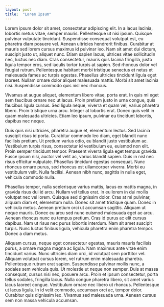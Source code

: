 ```yaml
---
layout: post
title:  "Lorem Ipsum"
---
```




Lorem ipsum dolor sit amet, consectetur adipiscing elit. In a lacus lacinia, lobortis metus vitae, semper mauris. Pellentesque ut nisi ipsum. Quisque pulvinar vulputate tincidunt. Suspendisse consequat volutpat est, eu pharetra diam posuere vel. Aenean ultricies hendrerit finibus. Curabitur at mauris sed lorem cursus maximus id pulvinar leo. Nam sit amet dui dictum, suscipit justo ut, aliquet nunc. Etiam sapien lacus, ultrices vitae sollicitudin nec, luctus nec diam. Cras consectetur, mauris quis lacinia fringilla, justo ligula tempor eros, sed iaculis tortor turpis at sapien. Sed rhoncus dolor vel feugiat rutrum. Pellentesque habitant morbi tristique senectus et netus et malesuada fames ac turpis egestas. Phasellus ultricies tincidunt ligula eget laoreet. Nullam ornare dolor aliquet malesuada mattis. Morbi sit amet lacinia nisi. Suspendisse commodo quis nisl nec rhoncus.

Vivamus at augue aliquet, elementum libero vitae, porta erat. In quis mi eget sem faucibus ornare nec ut lacus. Proin pretium justo in urna congue, quis faucibus ligula cursus. Sed ligula neque, viverra et quam vel, varius pharetra libero. Proin tristique urna arcu. Integer at lobortis erat. Donec quis velit in quam malesuada ultricies. Etiam leo ipsum, pulvinar eu tincidunt lobortis, dapibus nec neque.

Duis quis nisi ultricies, pharetra augue et, elementum lectus. Sed lacinia suscipit risus id porta. Curabitur commodo leo diam, eget blandit nunc facilisis pretium. Ut pretium varius odio, eu blandit justo vestibulum ac. Vestibulum turpis risus, consectetur id vestibulum eu, euismod non elit. Proin semper tincidunt tempor. Praesent viverra ligula eget tempus gravida. Fusce ipsum nisi, auctor vel velit ac, varius blandit sapien. Duis in nisl nec risus efficitur vulputate. Phasellus tincidunt egestas consequat. Nunc rhoncus ornare purus, sed rhoncus est ullamcorper viverra. Morbi eu vestibulum velit. Nulla facilisi. Aenean nibh nunc, sagittis in nulla eget, vehicula commodo nulla.

Phasellus tempor, nulla scelerisque varius mattis, lacus ex mattis magna, in gravida risus dui id arcu. Nullam vel tellus erat. In eu lorem in dui mollis volutpat nec vel lorem. Quisque sed dignissim dolor. Cras at mi pulvinar, aliquam diam et, elementum nulla. Donec sit amet tristique quam. Donec in vehicula metus. Aenean pretium orci ut accumsan sagittis. Aliquam ut neque mauris. Donec eu arcu sed nunc euismod malesuada eget ac arcu. Aenean rhoncus nunc eu tempus pretium. Cras id purus ac elit cursus dapibus. Nam ut risus nec purus lobortis interdum. Nam sit amet suscipit turpis. Nunc luctus finibus ligula, vehicula pharetra enim pharetra tempor. Donec a diam metus.

Aliquam cursus, neque eget consectetur egestas, mauris mauris facilisis purus, a ornare magna magna ac ligula. Nam maximus ante vitae enim tincidunt varius. Nunc ultricies diam orci, id volutpat sem porttitor vel. Aliquam volutpat cursus lorem, vel rutrum enim malesuada pharetra. Pellentesque rutrum erat sapien. Suspendisse pulvinar mollis nunc, a sodales sem vehicula quis. Ut molestie ut neque non semper. Duis at massa consequat, cursus nisi nec, posuere arcu. Proin et ipsum consectetur, porta tellus sodales, fringilla lacus. Nulla congue pharetra libero, sit amet varius lacus laoreet congue. Vestibulum ornare nec libero ut rhoncus. Pellentesque ut lacus ligula. In id velit commodo, accumsan orci ac, tempor dolor. Curabitur quis dignissim leo. Vivamus sed malesuada urna. Aenean cursus sem non massa vehicula accumsan. 